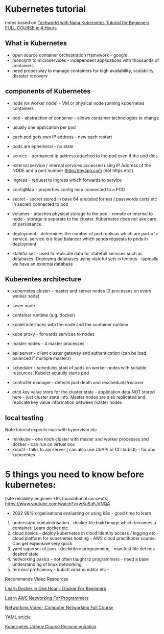 # Kubernetes tutorial

notes based on [Techworld with Nana Kubernetes Tutorial for Beginners FULL COURSE in 4 Hours](https://www.youtube.com/watch?v=X48VuDVv0do)

## What is Kubernetes

* open source container orchestration framework - google
* monolyth to microservices - independent applications with thousands of containers
* need proper way to manage containers for high availability, scalability, disaster recovery

## components of Kubernetes

* node (or worker node)  - VM or physical node running kubernetes containers

* pod - abstraction of container - allows container technologies to change
* usually one application per pod
* each pod gets own IP address - new each restart
* pods are ephemeral - no state


* service - permanent ip address attached to the pod even if the pod dies 
* external service / internal services accessed using IP Address of the NODE and a port number (http://myapp.com (not https etc))

* Ingress - request to ingress which forwards to service

* configMap - properties config map connected to a POD

* secret - secret stored in base 64 encoded format ( passwords certs etc in secret) connected to pod

* volumes - attaches physical storage to the pod - remote or internal to node - storage is separate to the cluster. Kubernetes does not ake care of persistance.

* deployment - determines the number of pod replicas which are part of a service. service is a load balancer which sends requests to pods in deployment

* stateful set - used to replicate data for statefull services such as databases. Deploying databases using stateful sets is tedious - typically we have an external database 


## Kuberentes architecture

* kubernetes cluster - master and server nodes (3 processes on every worker node)

* sever node
* container runtime (e.g. docker)
* kublet interfaces with the node and the container runtime
* kube proxy - forwards services to nodes

* master nodes - 4 master processes
* api server - client cluster gateway and authentication (can be load balanced if multiple masters)
* scheduler - schedules start of pods on worker nodes with suitable resources. Kubelet actaully starts pod
* controller manager - detects pod death and reschedules/recover
* etcd key value store for the cluster state - application data NOT stored here - just cluster state info. Master nodes are also replicated and replicate key value information between master nodes

## local testing

Note tutorial expects mac with hypervisor etc

* minikube - one node cluster with master and worker processes and docker - can run on virtual box
* kubctl - talks to api server ( can also use UI/API or CLI kubctl) - for any kuberentes




# 5 things you need to know before kubernetes:

[site reliability engineer k8s foundational concepts] https://www.youtube.com/watch?v=wXuSqFJVNQA
* 2022 96% organisations evaluating or using k8s  - good time to learn

1. understand containerisation - docker file build image which becomes a container. Learn docker etc
2. cloud basics - deploy kubernetes in cloud identity access / logging etc - cloud platform for kubernetes hosting - AWS cloud practitioner course. Can get expensive very quick
3. yaml superset of json - declaritive programming - manifest file defines desired state 
4. networking basics - not often taught to programmers - need a base understanding of linux networking 
5. terminal proficiency - kubctl vi/nano editor etc - 

Recommends Video Resources

[Learn Docker in One Hour - Docker For Beginners](https://www.youtube.com/watch?v=i7ABlHngi1Q&t=0s) 

[Learn AWS Networking For Programmers](https://www.youtube.com/watch?v=2doSoMN2xvI&t=0s)

[Networking Video- Computer Networking Full Course](https://www.youtube.com/watch?v=IPvYjXCsTg8&t=0s)

[YAML article](https://www.cloudbees.com/blog/yaml-tutorial-everything-you-need-get-started)

[Kubernetes Udemy Course Recommendation](https://geni.us/KciFOCO)
 






